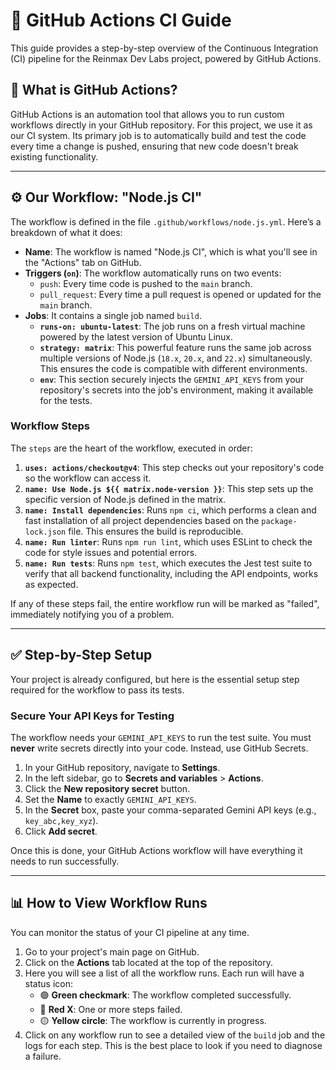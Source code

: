 # 🚀 GitHub Actions CI Guide

This guide provides a step-by-step overview of the Continuous Integration (CI) pipeline for the Reinmax Dev Labs project, powered by GitHub Actions.

## 🎯 What is GitHub Actions?

GitHub Actions is an automation tool that allows you to run custom workflows directly in your GitHub repository. For this project, we use it as our CI system. Its primary job is to automatically build and test the code every time a change is pushed, ensuring that new code doesn't break existing functionality.

---

## ⚙️ Our Workflow: "Node.js CI"

The workflow is defined in the file `.github/workflows/node.js.yml`. Here’s a breakdown of what it does:

- **Name**: The workflow is named "Node.js CI", which is what you'll see in the "Actions" tab on GitHub.
- **Triggers (`on`)**: The workflow automatically runs on two events:
  - `push`: Every time code is pushed to the `main` branch.
  - `pull_request`: Every time a pull request is opened or updated for the `main` branch.
- **Jobs**: It contains a single job named `build`.
  - **`runs-on: ubuntu-latest`**: The job runs on a fresh virtual machine powered by the latest version of Ubuntu Linux.
  - **`strategy: matrix`**: This powerful feature runs the same job across multiple versions of Node.js (`18.x`, `20.x`, and `22.x`) simultaneously. This ensures the code is compatible with different environments.
  - **`env`**: This section securely injects the `GEMINI_API_KEYS` from your repository's secrets into the job's environment, making it available for the tests.

### Workflow Steps

The `steps` are the heart of the workflow, executed in order:

1.  **`uses: actions/checkout@v4`**: This step checks out your repository's code so the workflow can access it.
2.  **`name: Use Node.js ${{ matrix.node-version }}`**: This step sets up the specific version of Node.js defined in the matrix.
3.  **`name: Install dependencies`**: Runs `npm ci`, which performs a clean and fast installation of all project dependencies based on the `package-lock.json` file. This ensures the build is reproducible.
4.  **`name: Run linter`**: Runs `npm run lint`, which uses ESLint to check the code for style issues and potential errors.
5.  **`name: Run tests`**: Runs `npm test`, which executes the Jest test suite to verify that all backend functionality, including the API endpoints, works as expected.

If any of these steps fail, the entire workflow run will be marked as "failed", immediately notifying you of a problem.

---

## ✅ Step-by-Step Setup

Your project is already configured, but here is the essential setup step required for the workflow to pass its tests.

### Secure Your API Keys for Testing

The workflow needs your `GEMINI_API_KEYS` to run the test suite. You must **never** write secrets directly into your code. Instead, use GitHub Secrets.

1.  In your GitHub repository, navigate to **Settings**.
2.  In the left sidebar, go to **Secrets and variables** > **Actions**.
3.  Click the **New repository secret** button.
4.  Set the **Name** to exactly `GEMINI_API_KEYS`.
5.  In the **Secret** box, paste your comma-separated Gemini API keys (e.g., `key_abc,key_xyz`).
6.  Click **Add secret**.

Once this is done, your GitHub Actions workflow will have everything it needs to run successfully.

---

## 📊 How to View Workflow Runs

You can monitor the status of your CI pipeline at any time.

1.  Go to your project's main page on GitHub.
2.  Click on the **Actions** tab located at the top of the repository.
3.  Here you will see a list of all the workflow runs. Each run will have a status icon:
    - 🟢 **Green checkmark**: The workflow completed successfully.
    - 🔴 **Red X**: One or more steps failed.
    - 🟡 **Yellow circle**: The workflow is currently in progress.
4.  Click on any workflow run to see a detailed view of the `build` job and the logs for each step. This is the best place to look if you need to diagnose a failure.
